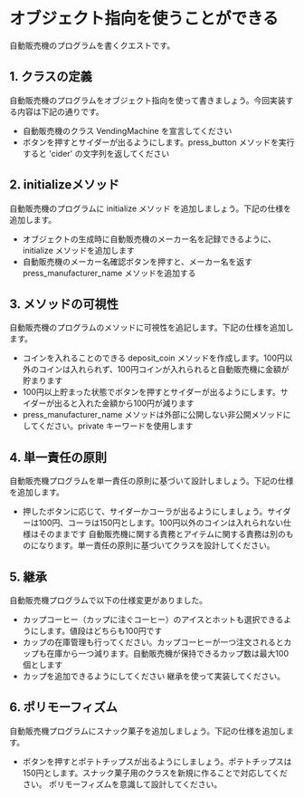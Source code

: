 # オブジェクト指向を使うことができる
自動販売機のプログラムを書くクエストです。

## 1. クラスの定義
自動販売機のプログラムをオブジェクト指向を使って書きましょう。今回実装する内容は下記の通りです。

- 自動販売機のクラス VendingMachine を宣言してください
- ボタンを押すとサイダーが出るようにします。press_button メソッドを実行すると 'cider' の文字列を返してください

## 2. initializeメソッド
自動販売機のプログラムに initialize メソッド を追加しましょう。下記の仕様を追加します。

- オブジェクトの生成時に自動販売機のメーカー名を記録できるように、initialize メソッドを追加します
- 自動販売機のメーカー名確認ボタンを押すと、メーカー名を返す press_manufacturer_name メソッドを追加する

## 3. メソッドの可視性
自動販売機のプログラムのメソッドに可視性を追記します。下記の仕様を追加します。

- コインを入れることのできる deposit_coin メソッドを作成します。100円以外のコインは入れられず、100円コインが入れられると自動販売機に金額が貯まります
- 100円以上貯まった状態でボタンを押すとサイダーが出るようにします。サイダーが出ると入れた金額から100円が減ります
- press_manufacturer_name メソッドは外部に公開しない非公開メソッドにしてください。private キーワードを使用します

## 4. 単一責任の原則
自動販売機プログラムを単一責任の原則に基づいて設計しましょう。下記の仕様を追加します。

- 押したボタンに応じて、サイダーかコーラが出るようにしましょう。サイダーは100円、コーラは150円とします。100円以外のコインは入れられない仕様はそのままです
自動販売機に関する責務とアイテムに関する責務は別のものになります。単一責任の原則に基づいてクラスを設計してください。

## 5. 継承
自動販売機プログラムで以下の仕様変更がありました。

- カップコーヒー（カップに注ぐコーヒー）のアイスとホットも選択できるようにします。値段はどちらも100円です
- カップの在庫管理も行ってください。カップコーヒーが一つ注文されるとカップも在庫から一つ減ります。自動販売機が保持できるカップ数は最大100個とします
- カップを追加できるようにしてください
継承を使って実装してください。

## 6. ポリモーフィズム
自動販売機プログラムにスナック菓子を追加しましょう。下記の仕様を追加します。

- ボタンを押すとポテトチップスが出るようにしましょう。ポテトチップスは150円とします。スナック菓子用のクラスを新規に作ることで対応してください。
ポリモーフィズムを意識して設計してください。
